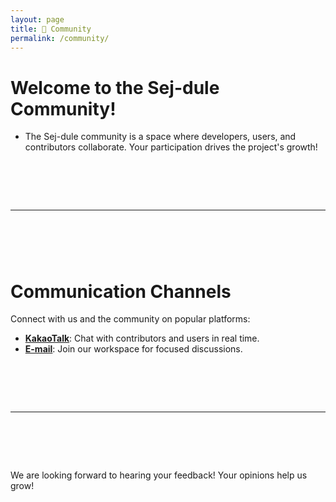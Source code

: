 ```yaml
---
layout: page
title: 💬 Community
permalink: /community/
---
```


# Welcome to the Sej-dule Community!

- The Sej-dule community is a space where developers, users, and contributors collaborate. Your participation drives the project's growth!

# &nbsp;

---

# &nbsp;

# Communication Channels

Connect with us and the community on popular platforms:

- **[KakaoTalk](https://open.kakao.com/o/gU3ljH2g)**: Chat with contributors and users in real time.
- **[E-mail](jsh030213@gmail.com)**: Join our workspace for focused discussions.

# &nbsp;

---

# &nbsp;

We are looking forward to hearing your feedback! Your opinions help us grow!
